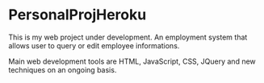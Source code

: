 # PersonalProjHeroku
This is my web project under development. An employment system that allows user to query or edit employee informations. 

Main web development tools are HTML, JavaScript, CSS, JQuery and new techniques on an ongoing basis.
